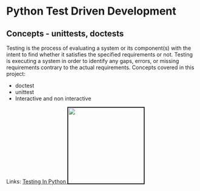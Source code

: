 # Python Test Driven Development

## Concepts - unittests, doctests

Testing is the process of evaluating a system or its component(s) with the intent to find whether it satisfies the specified requirements or not. Testing is executing a system in order to identify any gaps, errors, or missing requirements contrary to the actual requirements.
Concepts covered in this project:
* doctest
* unittest 
* Interactive and non interactive 

Links:
<a href="https://mattermost.com/blog/testing-python-understanding-doctest-and-unittest/#:~:text=Performing%20tests%20using%20the%20unittest,it%20in%20the%20code's%20docstrings." target="_blank"> Testing In Python </a>
<img src="https://images.pexels.com/photos/5935788/pexels-photo-5935788.jpeg?auto=compress&cs=tinysrgb&w=1260&h=750&dpr=1" height = "200px" border="2px" />

